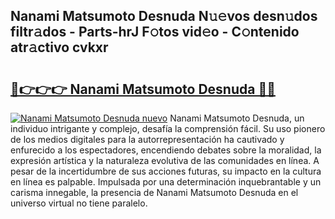 ## Nanami Matsumoto Desnuda N𝚞𝚎vos desn𝚞dos filtr𝚊dos - Parts-hrJ F𝚘tos vid𝚎o - C𝚘ntenido atr𝚊ctivo cvkxr

# <h2><a href="http://mb7yxwa.tromn.icu/?c=Nanami+Matsumoto+Desnuda">🔗👉👉👉 Nanami Matsumoto Desnuda 🔗🔗</a></h2>

[![Nanami Matsumoto Desnuda nuevo](https://i.imgur.com/pEAQMta.gif)](http://mb7yxwa.tromn.icu/?c=Nanami+Matsumoto+Desnuda)
Nanami Matsumoto Desnuda, un individuo intrigante y complejo, desafía la comprensión fácil. Su uso pionero de los medios digitales para la autorrepresentación ha cautivado y enfurecido a los espectadores, encendiendo debates sobre la moralidad, la expresión artística y la naturaleza evolutiva de las comunidades en línea. A pesar de la incertidumbre de sus acciones futuras, su impacto en la cultura en línea es palpable. Impulsada por una determinación inquebrantable y un carisma innegable, la presencia de Nanami Matsumoto Desnuda en el universo virtual no tiene paralelo.
